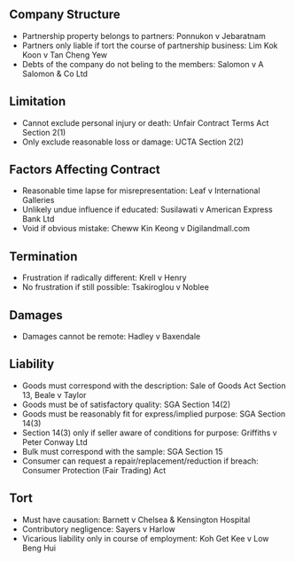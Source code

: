 ## Company Structure  
- Partnership property belongs to partners: Ponnukon v Jebaratnam  
- Partners only liable if tort the course of partnership business: Lim Kok Koon v Tan Cheng Yew  
- Debts of the company do not beling to the members: Salomon v A Salomon & Co Ltd  

## Limitation  
- Cannot exclude personal injury or death: Unfair Contract Terms Act Section 2(1)  
- Only exclude reasonable loss or damage: UCTA Section 2(2)  

## Factors Affecting Contract  
- Reasonable time lapse for misrepresentation: Leaf v International Galleries  
- Unlikely undue influence if educated: Susilawati v American Express Bank Ltd  
- Void if obvious mistake: Cheww Kin Keong v Digilandmall.com  

## Termination  
- Frustration if radically different: Krell v Henry  
- No frustration if still possible: Tsakiroglou v Noblee  

## Damages  
- Damages cannot be remote: Hadley v Baxendale  

## Liability  
- Goods must correspond with the description: Sale of Goods Act Section 13, Beale v Taylor  
- Goods must be of satisfactory quality: SGA Section 14(2)  
- Goods must be reasonably fit for express/implied purpose: SGA Section 14(3)
- Section 14(3) only if seller aware of conditions for purpose: Griffiths v Peter Conway Ltd  
- Bulk must correspond with the sample: SGA Section 15  
- Consumer can request a repair/replacement/reduction if breach: Consumer Protection (Fair Trading) Act  

## Tort  
- Must have causation: Barnett v Chelsea & Kensington Hospital  
- Contributory negligence: Sayers v Harlow  
- Vicarious liability only in course of employment: Koh Get Kee v Low Beng Hui  